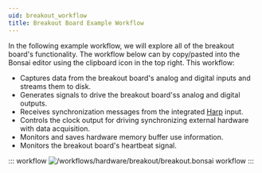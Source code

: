 ```yaml
---
uid: breakout_workflow
title: Breakout Board Example Workflow
---
```


In the following example workflow, we will explore all of the breakout board's
functionality. The workflow below can by copy/pasted into the Bonsai editor
using the clipboard icon in the top right. This workflow:

- Captures data from the breakout board's analog and digital inputs and streams them to disk.
- Generates signals to drive the breakout board'ss analog and digital outputs.
- Receives synchronization messages from the integrated [Harp](https://harp-tech.org/) input.
- Controls the clock output for driving synchronizing external hardware with data acquisition.
- Monitors and saves hardware memory buffer use information.
- Monitors the breakout board's heartbeat signal.

::: workflow
![/workflows/hardware/breakout/breakout.bonsai workflow](../../../workflows/hardware/breakout/breakout.bonsai)
:::
